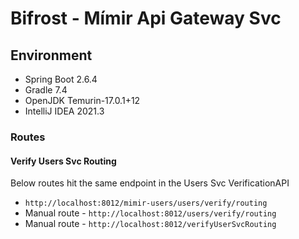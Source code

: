 # Bifrost - Mímir Api Gateway Svc

## Environment
- <span>Spring Boot 2.6.4</span>
- <span>Gradle 7.4</span>
- <span>OpenJDK Temurin-17.0.1+12 </span>
- <span>IntelliJ IDEA 2021.3</span>

### Routes

#### Verify Users Svc Routing
Below routes hit the same endpoint in the Users Svc VerificationAPI
- `http://localhost:8012/mimir-users/users/verify/routing`
- Manual route - `http://localhost:8012/users/verify/routing`
- Manual route - `http://localhost:8012/verifyUserSvcRouting`